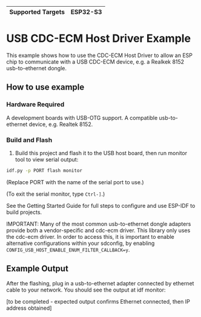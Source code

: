| Supported Targets | ESP32-S3 |
| ----------------- | -------- | 

# USB CDC-ECM Host Driver Example

This example shows how to use the CDC-ECM Host Driver to allow an ESP chip to communicate with a USB CDC-ECM device, e.g. a Realkek 8152 usb-to-ethernet dongle.

## How to use example

### Hardware Required

A development boards with USB-OTG support.
A compatible usb-to-ethernet device, e.g. Realtek 8152.  


### Build and Flash

1. Build this project and flash it to the USB host board, then run monitor tool to view serial output:

```bash
idf.py -p PORT flash monitor
```

(Replace PORT with the name of the serial port to use.)

(To exit the serial monitor, type ``Ctrl-]``.)

See the Getting Started Guide for full steps to configure and use ESP-IDF to build projects.

IMPORTANT: Many of the most common usb-to-ethernet dongle adapters provide both a vendor-specific and cdc-ecm driver. This library only uses the cdc-ecm driver. In order to access this, it is important to enable alternative configurations within your sdconfig, by enabling `CONFIG_USB_HOST_ENABLE_ENUM_FILTER_CALLBACK=y`.

## Example Output

After the flashing, plug in a usb-to-ethernet adapter connected by ethernet cable to your network. You should see the output at idf monitor:

[to be completed - expected output confirms Ethernet connected, then IP address obtained]
